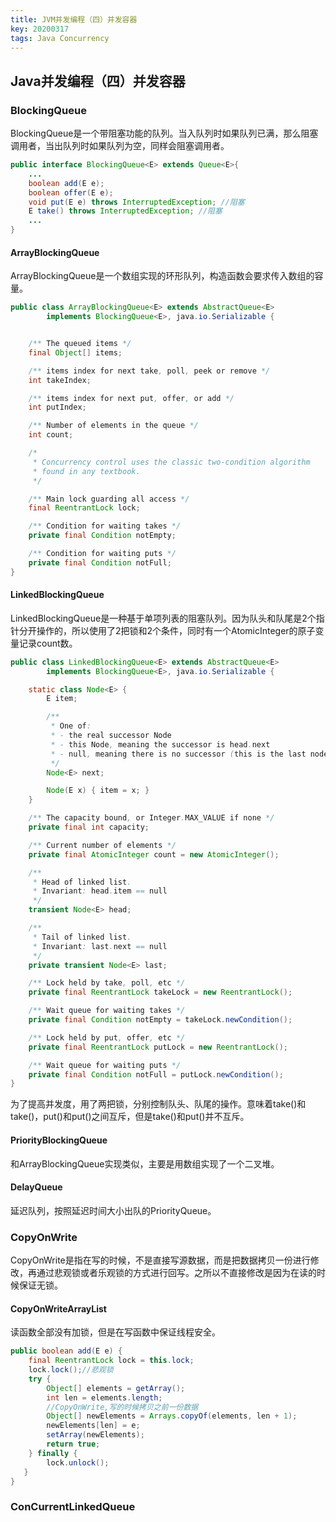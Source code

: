 ```yaml
---
title: JVM并发编程（四）并发容器
key: 20200317
tags: Java Concurrency
---
```


## Java并发编程（四）并发容器

### BlockingQueue

BlockingQueue是一个带阻塞功能的队列。当入队列时如果队列已满，那么阻塞调用者，当出队列时如果队列为空，同样会阻塞调用者。

```java
public interface BlockingQueue<E> extends Queue<E>{
    ...
    boolean add(E e);
    boolean offer(E e);
    void put(E e) throws InterruptedException; //阻塞
    E take() throws InterruptedException; //阻塞
    ...
}
```

#### ArrayBlockingQueue

ArrayBlockingQueue是一个数组实现的环形队列，构造函数会要求传入数组的容量。

```java
public class ArrayBlockingQueue<E> extends AbstractQueue<E>
        implements BlockingQueue<E>, java.io.Serializable {


    /** The queued items */
    final Object[] items;

    /** items index for next take, poll, peek or remove */
    int takeIndex;

    /** items index for next put, offer, or add */
    int putIndex;

    /** Number of elements in the queue */
    int count;

    /*
     * Concurrency control uses the classic two-condition algorithm
     * found in any textbook.
     */

    /** Main lock guarding all access */
    final ReentrantLock lock;

    /** Condition for waiting takes */
    private final Condition notEmpty;

    /** Condition for waiting puts */
    private final Condition notFull;
}
```

#### LinkedBlockingQueue

LinkedBlockingQueue是一种基于单项列表的阻塞队列。因为队头和队尾是2个指针分开操作的，所以使用了2把锁和2个条件，同时有一个AtomicInteger的原子变量记录count数。

```java
public class LinkedBlockingQueue<E> extends AbstractQueue<E>
        implements BlockingQueue<E>, java.io.Serializable {

    static class Node<E> {
        E item;

        /**
         * One of:
         * - the real successor Node
         * - this Node, meaning the successor is head.next
         * - null, meaning there is no successor (this is the last node)
         */
        Node<E> next;

        Node(E x) { item = x; }
    }

    /** The capacity bound, or Integer.MAX_VALUE if none */
    private final int capacity;

    /** Current number of elements */
    private final AtomicInteger count = new AtomicInteger();

    /**
     * Head of linked list.
     * Invariant: head.item == null
     */
    transient Node<E> head;

    /**
     * Tail of linked list.
     * Invariant: last.next == null
     */
    private transient Node<E> last;

    /** Lock held by take, poll, etc */
    private final ReentrantLock takeLock = new ReentrantLock();

    /** Wait queue for waiting takes */
    private final Condition notEmpty = takeLock.newCondition();

    /** Lock held by put, offer, etc */
    private final ReentrantLock putLock = new ReentrantLock();

    /** Wait queue for waiting puts */
    private final Condition notFull = putLock.newCondition();
}
```

为了提高并发度，用了两把锁，分别控制队头、队尾的操作。意味着take()和take()，put()和put()之间互斥，但是take()和put()并不互斥。

#### PriorityBlockingQueue

和ArrayBlockingQueue实现类似，主要是用数组实现了一个二叉堆。

#### DelayQueue

延迟队列，按照延迟时间大小出队的PriorityQueue。

### CopyOnWrite

CopyOnWrite是指在写的时候，不是直接写源数据，而是把数据拷贝一份进行修改，再通过悲观锁或者乐观锁的方式进行回写。之所以不直接修改是因为在读的时候保证无锁。

#### CopyOnWriteArrayList

读函数全部没有加锁，但是在写函数中保证线程安全。

```java
public boolean add(E e) {
    final ReentrantLock lock = this.lock;
    lock.lock();//悲观锁
    try {
        Object[] elements = getArray();
        int len = elements.length;
        //CopyOnWrite,写的时候拷贝之前一份数据
        Object[] newElements = Arrays.copyOf(elements, len + 1);
        newElements[len] = e;
        setArray(newElements);
        return true;
    } finally {
        lock.unlock();
   }
}
```

### ConCurrentLinkedQueue
